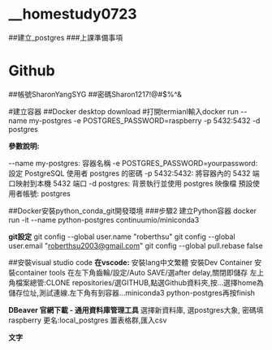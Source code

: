 # __homestudy0723
##建立_postgres
###上課準備事項

# Github
##帳號SharonYangSYG
##密碼Sharon1217!@#$%^&

#建立容器
##Docker desktop download
#打開termianl輸入docker run --name my-postgres -e POSTGRES_PASSWORD=raspberry -p 5432:5432 -d postgres


**參數說明:**

--name my-postgres: 容器名稱
-e POSTGRES_PASSWORD=yourpassword: 設定 PostgreSQL 使用者 postgres 的密碼
-p 5432:5432: 將容器內的 5432 端口映射到本機 5432 端口
-d postgres: 背景執行並使用 postgres 映像檔
預設使用者帳號: postgres

##Docker安裝python_conda_git開發環境
###步驟2 建立Python容器
docker run -it --name python-postgres continuumio/miniconda3

**git設定**
git config --global user.name "roberthsu"
git config --global user.email "roberthsu2003@gmail.com"
git config --global pull.rebase false

##安裝visual studio code
**在vscode:**
安裝lang中文繁體
安裝Dev Container
安裝container tools
在左下角齒輪/設定/Auto SAVE/選after delay,關閉即儲存
左上角檔案總管:CLONE repositories/選GITHUB,點選Github資料夾,按...選擇home為儲存位址,測試連線.左下角有到容器...miniconda3 python-postgres再按finish

**DBeaver 官網下載 - 通用資料庫管理工具**
選擇新資料庫, 選postgres大象, 密碼填raspberry
更名:local_postgres
置表格群,匯入csv

**文字**